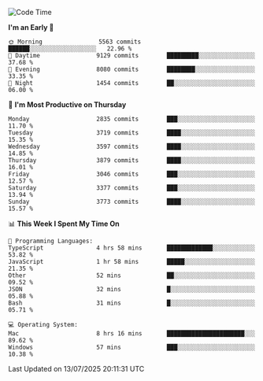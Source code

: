 <!--START_SECTION:waka-->
![Code Time](http://img.shields.io/badge/Code%20Time-5%2C206%20hrs%2055%20mins-blue)

**I'm an Early 🐤** 

```text
🌞 Morning                5563 commits        ██████░░░░░░░░░░░░░░░░░░░   22.96 % 
🌆 Daytime                9129 commits        █████████░░░░░░░░░░░░░░░░   37.68 % 
🌃 Evening                8080 commits        ████████░░░░░░░░░░░░░░░░░   33.35 % 
🌙 Night                  1454 commits        ██░░░░░░░░░░░░░░░░░░░░░░░   06.00 % 
```
📅 **I'm Most Productive on Thursday** 

```text
Monday                   2835 commits        ███░░░░░░░░░░░░░░░░░░░░░░   11.70 % 
Tuesday                  3719 commits        ████░░░░░░░░░░░░░░░░░░░░░   15.35 % 
Wednesday                3597 commits        ████░░░░░░░░░░░░░░░░░░░░░   14.85 % 
Thursday                 3879 commits        ████░░░░░░░░░░░░░░░░░░░░░   16.01 % 
Friday                   3046 commits        ███░░░░░░░░░░░░░░░░░░░░░░   12.57 % 
Saturday                 3377 commits        ███░░░░░░░░░░░░░░░░░░░░░░   13.94 % 
Sunday                   3773 commits        ████░░░░░░░░░░░░░░░░░░░░░   15.57 % 
```


📊 **This Week I Spent My Time On** 

```text
💬 Programming Languages: 
TypeScript               4 hrs 58 mins       █████████████░░░░░░░░░░░░   53.82 % 
JavaScript               1 hr 58 mins        █████░░░░░░░░░░░░░░░░░░░░   21.35 % 
Other                    52 mins             ██░░░░░░░░░░░░░░░░░░░░░░░   09.52 % 
JSON                     32 mins             █░░░░░░░░░░░░░░░░░░░░░░░░   05.88 % 
Bash                     31 mins             █░░░░░░░░░░░░░░░░░░░░░░░░   05.71 % 

💻 Operating System: 
Mac                      8 hrs 16 mins       ██████████████████████░░░   89.62 % 
Windows                  57 mins             ███░░░░░░░░░░░░░░░░░░░░░░   10.38 % 
```


 Last Updated on 13/07/2025 20:11:31 UTC
<!--END_SECTION:waka-->
